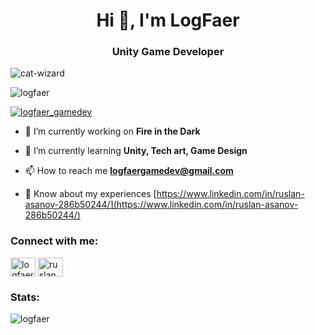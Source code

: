 <h1 align="center">Hi 👋, I'm LogFaer</h1>
<h3 align="center">Unity Game Developer</h3>

![cat-wizard](https://github.com/user-attachments/assets/2eb1708d-78c8-4d8a-bbf6-365b6b07e92c)

<p align="left"> <img src="https://komarev.com/ghpvc/?username=logfaer&label=Profile%20views&color=ffae00&style=flat" alt="logfaer" /> </p>

<p align="left"> <a href="https://twitter.com/logfaer_gamedev" target="blank"><img src="https://img.shields.io/twitter/follow/logfaer_gamedev?logo=twitter&style=for-the-badge" alt="logfaer_gamedev" /></a> </p>

- 🔭 I’m currently working on **Fire in the Dark**

- 🌱 I’m currently learning **Unity, Tech art, Game Design**

- 📫 How to reach me **logfaergamedev@gmail.com**

- 📄 Know about my experiences [https://www.linkedin.com/in/ruslan-asanov-286b50244/](https://www.linkedin.com/in/ruslan-asanov-286b50244/)

<h3 align="left">Connect with me:</h3>
<p align="left">
<a href="https://twitter.com/logfaer_gamedev" target="blank"><img align="center" src="https://raw.githubusercontent.com/rahuldkjain/github-profile-readme-generator/master/src/images/icons/Social/twitter.svg" alt="logfaer_gamedev" height="30" width="40" /></a>
<a href="https://linkedin.com/in/ruslan asanov" target="blank"><img align="center" src="https://raw.githubusercontent.com/rahuldkjain/github-profile-readme-generator/master/src/images/icons/Social/linked-in-alt.svg" alt="ruslan asanov" height="30" width="40" /></a>
</p>

<h3 align="left">Stats:</h3>

<p><img align="center" src="https://github-readme-streak-stats.herokuapp.com/?user=logfaer&theme=dark" alt="logfaer" /></p>
